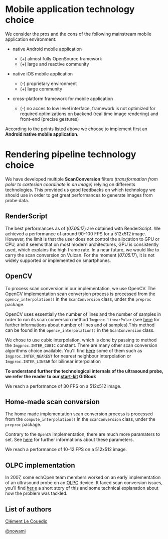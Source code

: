 # Mobile application technology choice

We consider the pros and the cons of the following mainstream mobile application environment:

* native Android mobile application

  * \(+\) almost fully OpenSource framework
  * \(+\) large and reactive community

* native iOS mobile application

  * \(-\) proprietary environment
  * \(+\) large community

* cross-platform framework for mobile application

  * \(-\) no acces to low level interface, framework is not optimized for required optimizations on backend \(real time image rendering\) and front-end \(precise gestures\)

According to the points listed above we choose to implement first an **Android native mobile application**.

# Rendering pipeline technology choice

We have developed multiple **ScanConversion** filters _\(transformation from polar to cartesian coordinate in an image\)_ relying on differents technologies. This provided us good feedbacks on which technology we should use in order to get great performances to generate images from probe data.

## RenderScript

The best performances as of \(_07.05.17_\) are obtained with RenderScript. We achieved a performance of around 90-100 FPS for a 512x512 image. However, the limit is that the user does not control the allocation to GPU or CPU, and it seems that on most modern architectures, GPU is consistently used, which explains the high frame rate. In a near future, we would like to carry the scan conversion on Vulcan. For the moment \(_07.05.17_\), it is not widely supported or implemented on smartphones.

## OpenCV

To process scan conversion in our implementation, we use OpenCV. The OpenCV implementation scan conversion process is processed from the `opencv_interpolation()` in the `ScanConversion` class, under the `preproc` package.

OpenCV uses essentially the number of lines and the number of samples in order to run its scan conversion method `Imgproc.linearPolar` \(see [here](https://echopen.gitbooks.io/android-app/content/constants.html) for further informations about number of lines and of samples\).This method can be found in the `opencv_interpolation()` in the `ScanConversion` class.

We chose to use cubic interpolation, which is done by passing to method the `Imgproc.INTER_CUBIC` constant. There are many other scan conversion algorithms choice available. You'll find [here](http://www.swarthmore.edu/NatSci/mzucker1/opencv-2.4.10-docs/modules/imgproc/doc/geometric_transformations.html#cv.Resize) some of them such as `Imgproc.INTER_NEAREST` for nearest neighbour interpolation or `Imgproc.INTER_LINEAR` for bilinear interpolation

**To understand further the technological internals of the ultrasound probe, we refer the reader to our **[**start-kit**](https://echopen.gitbooks.io/starterkit/content/intro.md/readme.html)** GitBook**

We reach a performance of 30 FPS on a 512x512 image.

## Home-made scan conversion

The home made implementation scan conversion process is processed from the `compute_interpolation()` in the `ScanConversion` class, under the `preproc` package.

Contrary to the `OpenCV` implementation, there are much more paramaters to set. See [here](https://echopen.gitbooks.io/android-app/content/constants.html) for further informations about these parameters.

We reach a performance of 10-12 FPS on a 512x512 image.

## OLPC implementation

In 2007, some echOpen team members worked on an early implementation of an ultrasound probe on an [OLPC](https://fr.wikipedia.org/wiki/One_Laptop_per_Child) device. It faced scan conversion issues, you'll find [her.e](http://echopen.org/index.php/Scan_Conversion) a short story of this and some technical explanation about how the problem was tackled.

## List of authors

[Clément Le Couedic](https://www.gitbook.com/book/echopen/echopen_prototyping/edit#)

[@nowami](https://github.com/benchoufi)


